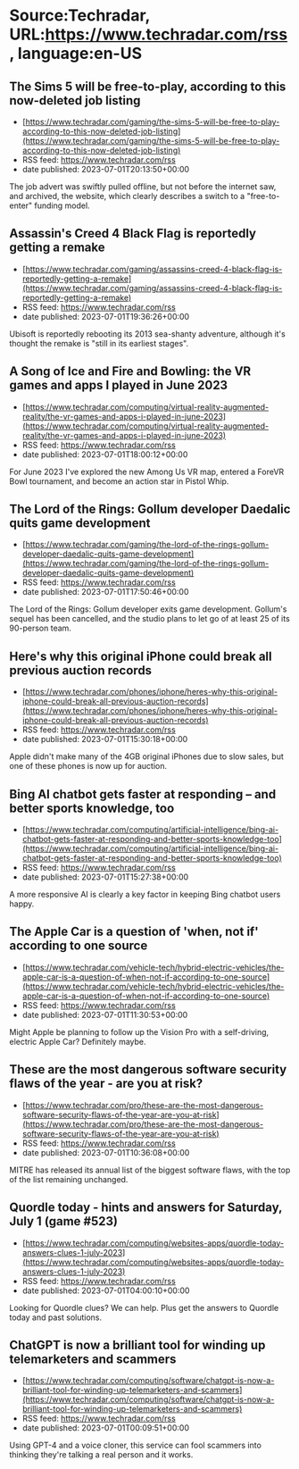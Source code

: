 # Source:Techradar, URL:https://www.techradar.com/rss, language:en-US

## The Sims 5 will be free-to-play, according to this now-deleted job listing
 - [https://www.techradar.com/gaming/the-sims-5-will-be-free-to-play-according-to-this-now-deleted-job-listing](https://www.techradar.com/gaming/the-sims-5-will-be-free-to-play-according-to-this-now-deleted-job-listing)
 - RSS feed: https://www.techradar.com/rss
 - date published: 2023-07-01T20:13:50+00:00

The job advert was swiftly pulled offline, but not before the internet saw, and archived, the website, which clearly describes a switch to a "free-to-enter" funding model.

## Assassin's Creed 4 Black Flag is reportedly getting a remake
 - [https://www.techradar.com/gaming/assassins-creed-4-black-flag-is-reportedly-getting-a-remake](https://www.techradar.com/gaming/assassins-creed-4-black-flag-is-reportedly-getting-a-remake)
 - RSS feed: https://www.techradar.com/rss
 - date published: 2023-07-01T19:36:26+00:00

Ubisoft is reportedly rebooting its 2013 sea-shanty adventure, although it's thought the remake is "still in its earliest stages".

## A Song of Ice and Fire and Bowling: the VR games and apps I played in June 2023
 - [https://www.techradar.com/computing/virtual-reality-augmented-reality/the-vr-games-and-apps-i-played-in-june-2023](https://www.techradar.com/computing/virtual-reality-augmented-reality/the-vr-games-and-apps-i-played-in-june-2023)
 - RSS feed: https://www.techradar.com/rss
 - date published: 2023-07-01T18:00:12+00:00

For June 2023 I've explored the new Among Us VR map, entered a ForeVR Bowl tournament, and become an action star in Pistol Whip.

## The Lord of the Rings: Gollum developer Daedalic quits game development
 - [https://www.techradar.com/gaming/the-lord-of-the-rings-gollum-developer-daedalic-quits-game-development](https://www.techradar.com/gaming/the-lord-of-the-rings-gollum-developer-daedalic-quits-game-development)
 - RSS feed: https://www.techradar.com/rss
 - date published: 2023-07-01T17:50:46+00:00

The Lord of the Rings: Gollum developer exits game development. Gollum's sequel has been cancelled, and the studio plans to let go of at least 25 of its 90-person team.

## Here's why this original iPhone could break all previous auction records
 - [https://www.techradar.com/phones/iphone/heres-why-this-original-iphone-could-break-all-previous-auction-records](https://www.techradar.com/phones/iphone/heres-why-this-original-iphone-could-break-all-previous-auction-records)
 - RSS feed: https://www.techradar.com/rss
 - date published: 2023-07-01T15:30:18+00:00

Apple didn't make many of the 4GB original iPhones due to slow sales, but one of these phones is now up for auction.

## Bing AI chatbot gets faster at responding – and better sports knowledge, too
 - [https://www.techradar.com/computing/artificial-intelligence/bing-ai-chatbot-gets-faster-at-responding-and-better-sports-knowledge-too](https://www.techradar.com/computing/artificial-intelligence/bing-ai-chatbot-gets-faster-at-responding-and-better-sports-knowledge-too)
 - RSS feed: https://www.techradar.com/rss
 - date published: 2023-07-01T15:27:38+00:00

A more responsive AI is clearly a key factor in keeping Bing chatbot users happy.

## The Apple Car is a question of 'when, not if' according to one source
 - [https://www.techradar.com/vehicle-tech/hybrid-electric-vehicles/the-apple-car-is-a-question-of-when-not-if-according-to-one-source](https://www.techradar.com/vehicle-tech/hybrid-electric-vehicles/the-apple-car-is-a-question-of-when-not-if-according-to-one-source)
 - RSS feed: https://www.techradar.com/rss
 - date published: 2023-07-01T11:30:53+00:00

Might Apple be planning to follow up the Vision Pro with a self-driving, electric Apple Car? Definitely maybe.

## These are the most dangerous software security flaws of the year - are you at risk?
 - [https://www.techradar.com/pro/these-are-the-most-dangerous-software-security-flaws-of-the-year-are-you-at-risk](https://www.techradar.com/pro/these-are-the-most-dangerous-software-security-flaws-of-the-year-are-you-at-risk)
 - RSS feed: https://www.techradar.com/rss
 - date published: 2023-07-01T10:36:08+00:00

MITRE has released its annual list of the biggest software flaws, with the top of the list remaining unchanged.

## Quordle today - hints and answers for Saturday, July 1 (game #523)
 - [https://www.techradar.com/computing/websites-apps/quordle-today-answers-clues-1-july-2023](https://www.techradar.com/computing/websites-apps/quordle-today-answers-clues-1-july-2023)
 - RSS feed: https://www.techradar.com/rss
 - date published: 2023-07-01T04:00:10+00:00

Looking for Quordle clues? We can help. Plus get the answers to Quordle today and past solutions.

## ChatGPT is now a brilliant tool for winding up telemarketers and scammers
 - [https://www.techradar.com/computing/software/chatgpt-is-now-a-brilliant-tool-for-winding-up-telemarketers-and-scammers](https://www.techradar.com/computing/software/chatgpt-is-now-a-brilliant-tool-for-winding-up-telemarketers-and-scammers)
 - RSS feed: https://www.techradar.com/rss
 - date published: 2023-07-01T00:09:51+00:00

Using GPT-4 and a voice cloner, this service can fool scammers into thinking they're talking a real person and it works.

